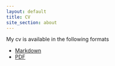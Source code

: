 ```yaml
---
layout: default
title: CV
site_section: about
---
```


My cv is available in the following formats

* [Markdown](cv.md)
* [PDF](cv.pdf)
